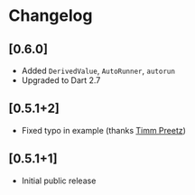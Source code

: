 # Changelog

## [0.6.0]

* Added `DerivedValue`, `AutoRunner`, `autorun`
* Upgraded to Dart 2.7

## [0.5.1+2]

* Fixed typo in example (thanks [Timm Preetz](https://github.com/tp))

## [0.5.1+1]

* Initial public release
